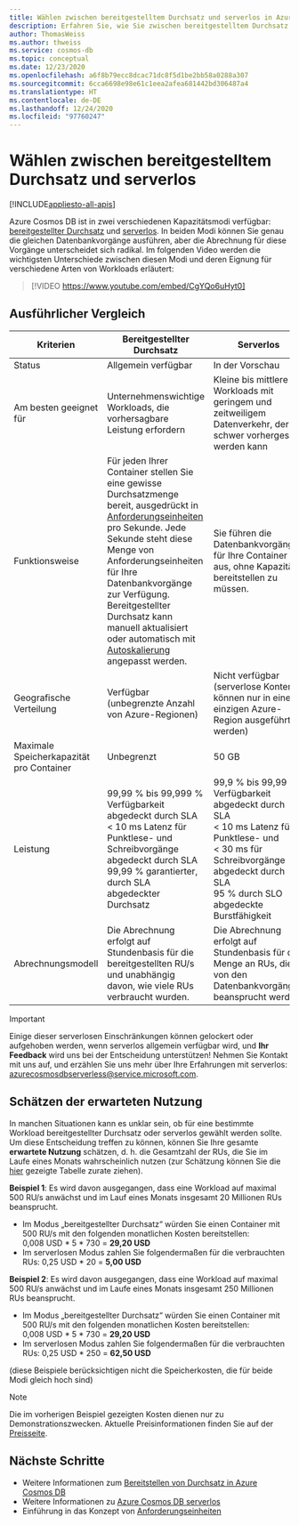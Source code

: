 ```yaml
---
title: Wählen zwischen bereitgestelltem Durchsatz und serverlos in Azure Cosmos DB
description: Erfahren Sie, wie Sie zwischen bereitgestelltem Durchsatz und serverlos für ihre Workload wählen.
author: ThomasWeiss
ms.author: thweiss
ms.service: cosmos-db
ms.topic: conceptual
ms.date: 12/23/2020
ms.openlocfilehash: a6f8b79ecc8dcac71dc8f5d1be2bb58a0288a307
ms.sourcegitcommit: 6cca6698e98e61c1eea2afea681442bd306487a4
ms.translationtype: HT
ms.contentlocale: de-DE
ms.lasthandoff: 12/24/2020
ms.locfileid: "97760247"
---
```

# <a name="how-to-choose-between-provisioned-throughput-and-serverless"></a>Wählen zwischen bereitgestelltem Durchsatz und serverlos
[!INCLUDE[appliesto-all-apis](includes/appliesto-all-apis.md)]

Azure Cosmos DB ist in zwei verschiedenen Kapazitätsmodi verfügbar: [bereitgestellter Durchsatz](set-throughput.md) und [serverlos](serverless.md). In beiden Modi können Sie genau die gleichen Datenbankvorgänge ausführen, aber die Abrechnung für diese Vorgänge unterscheidet sich radikal. Im folgenden Video werden die wichtigsten Unterschiede zwischen diesen Modi und deren Eignung für verschiedene Arten von Workloads erläutert:

> [!VIDEO https://www.youtube.com/embed/CgYQo6uHyt0]

## <a name="detailed-comparison"></a>Ausführlicher Vergleich

| Kriterien | Bereitgestellter Durchsatz | Serverlos |
| --- | --- | --- |
| Status | Allgemein verfügbar | In der Vorschau |
| Am besten geeignet für | Unternehmenswichtige Workloads, die vorhersagbare Leistung erfordern | Kleine bis mittlere Workloads mit geringem und zeitweiligem Datenverkehr, der schwer vorhergesagt werden kann |
| Funktionsweise | Für jeden Ihrer Container stellen Sie eine gewisse Durchsatzmenge bereit, ausgedrückt in [Anforderungseinheiten](request-units.md) pro Sekunde. Jede Sekunde steht diese Menge von Anforderungseinheiten für Ihre Datenbankvorgänge zur Verfügung. Bereitgestellter Durchsatz kann manuell aktualisiert oder automatisch mit [Autoskalierung](provision-throughput-autoscale.md) angepasst werden. | Sie führen die Datenbankvorgänge für Ihre Container aus, ohne Kapazität bereitstellen zu müssen. |
| Geografische Verteilung | Verfügbar (unbegrenzte Anzahl von Azure-Regionen) | Nicht verfügbar (serverlose Konten können nur in einer einzigen Azure-Region ausgeführt werden) |
| Maximale Speicherkapazität pro Container | Unbegrenzt | 50 GB |
| Leistung | 99,99 % bis 99,999 % Verfügbarkeit abgedeckt durch SLA<br>< 10 ms Latenz für Punktlese- und Schreibvorgänge abgedeckt durch SLA<br>99,99 % garantierter, durch SLA abgedeckter Durchsatz | 99,9 % bis 99,99 % Verfügbarkeit abgedeckt durch SLA<br>< 10 ms Latenz für Punktlese- und < 30 ms für Schreibvorgänge abgedeckt durch SLA<br>95 % durch SLO abgedeckte Burstfähigkeit |
| Abrechnungsmodell | Die Abrechnung erfolgt auf Stundenbasis für die bereitgestellten RU/s und unabhängig davon, wie viele RUs verbraucht wurden. | Die Abrechnung erfolgt auf Stundenbasis für die Menge an RUs, die von den Datenbankvorgängen beansprucht werden. |

> [!IMPORTANT]
> Einige dieser serverlosen Einschränkungen können gelockert oder aufgehoben werden, wenn serverlos allgemein verfügbar wird, und **Ihr Feedback** wird uns bei der Entscheidung unterstützen! Nehmen Sie Kontakt mit uns auf, und erzählen Sie uns mehr über Ihre Erfahrungen mit serverlos: [azurecosmosdbserverless@service.microsoft.com](mailto:azurecosmosdbserverless@service.microsoft.com).

## <a name="estimating-your-expected-consumption"></a>Schätzen der erwarteten Nutzung

In manchen Situationen kann es unklar sein, ob für eine bestimmte Workload bereitgestellter Durchsatz oder serverlos gewählt werden sollte. Um diese Entscheidung treffen zu können, können Sie Ihre gesamte **erwartete Nutzung** schätzen, d. h. die Gesamtzahl der RUs, die Sie im Laufe eines Monats wahrscheinlich nutzen (zur Schätzung können Sie die [hier](plan-manage-costs.md#estimating-serverless-costs) gezeigte Tabelle zurate ziehen).

**Beispiel 1**: Es wird davon ausgegangen, dass eine Workload auf maximal 500 RU/s anwächst und im Lauf eines Monats insgesamt 20 Millionen RUs beansprucht.

- Im Modus „bereitgestellter Durchsatz“ würden Sie einen Container mit 500 RU/s mit den folgenden monatlichen Kosten bereitstellen: 0,008 USD * 5 * 730 = **29,20 USD**
- Im serverlosen Modus zahlen Sie folgendermaßen für die verbrauchten RUs: 0,25 USD * 20 = **5,00 USD**

**Beispiel 2**: Es wird davon ausgegangen, dass eine Workload auf maximal 500 RU/s anwächst und im Laufe eines Monats insgesamt 250 Millionen RUs beansprucht.

- Im Modus „bereitgestellter Durchsatz“ würden Sie einen Container mit 500 RU/s mit den folgenden monatlichen Kosten bereitstellen: 0,008 USD * 5 * 730 = **29,20 USD**
- Im serverlosen Modus zahlen Sie folgendermaßen für die verbrauchten RUs: 0,25 USD * 250 = **62,50 USD**

(diese Beispiele berücksichtigen nicht die Speicherkosten, die für beide Modi gleich hoch sind)

> [!NOTE]
> Die im vorherigen Beispiel gezeigten Kosten dienen nur zu Demonstrationszwecken. Aktuelle Preisinformationen finden Sie auf der [Preisseite](https://azure.microsoft.com/pricing/details/cosmos-db/).

## <a name="next-steps"></a>Nächste Schritte

- Weitere Informationen zum [Bereitstellen von Durchsatz in Azure Cosmos DB](set-throughput.md)
- Weitere Informationen zu [Azure Cosmos DB serverlos](serverless.md)
- Einführung in das Konzept von [Anforderungseinheiten](request-units.md)
